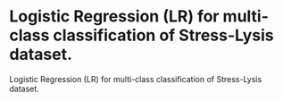 # Logistic Regression (LR) for multi-class classification of Stress-Lysis dataset. 

Logistic Regression (LR) for multi-class classification of Stress-Lysis dataset.